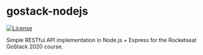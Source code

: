 # gostack-nodejs
[![License](https://img.shields.io/badge/license-MIT-blue.svg)](./LICENSE.md)

Simple RESTful API implementation in Node.js + Express for the Rocketseat GoStack 2020 course.

